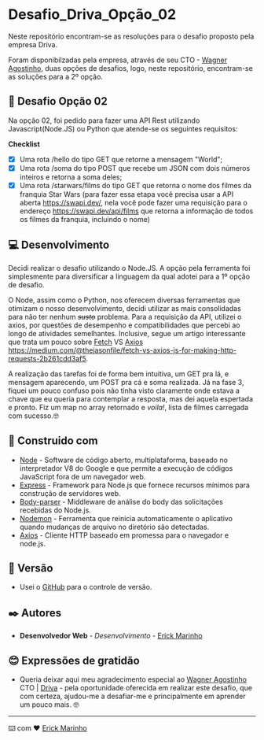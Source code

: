 # Desafio_Driva_Opção_02
Neste repositório encontram-se as resoluções para o desafio proposto pela empresa Driva.

Foram disponibilzadas pela empresa, através de seu CTO - [Wagner Agostinho](https://www.linkedin.com/in/wagnerrua/),  duas opções de desafios, logo, neste repositório, encontram-se as soluções para a 2º opção. 

## :rocket: Desafio Opção 02

Na opção 02, foi pedido para fazer uma API Rest utilizando Javascript(Node.JS) ou Python que atende-se os seguintes requisitos:

**Checklist**

- [x] Uma rota /hello do tipo GET que retorne a mensagem "World";
- [x] Uma rota /soma do tipo POST que recebe um JSON com dois números inteiros e retorna a soma deles;
- [x] Uma rota /starwars/films  do tipo GET que retorna o nome dos filmes da franquia Star Wars (para fazer essa etapa você precisa usar a API aberta https://swapi.dev/, nela você pode fazer uma requisição para o endereço https://swapi.dev/api/films que retorna a informação de todos os filmes da franquia, incluindo o nome)
    
## :computer: Desenvolvimento

Decidi realizar o desafio utilizando o Node.JS. A opção pela ferramenta foi simplesmente para diversificar a linguagem da qual adotei para a 1º opção de desafio.

O Node, assim como o Python, nos oferecem diversas ferramentas que otimizam o nosso desenvolvimento, decidi utilizar as mais consolidadas para não ter nenhum <s>*susto*</s> problema. Para a requisição da API, utilizei o axios, por questões de desempenho e compatibilidades que percebi ao longo de atividades semelhantes. Inclusive, segue um artigo interessante que trata um pouco sobre [Fetch](https://developer.mozilla.org/pt-BR/docs/Web/API/Fetch_API/Using_Fetch) VS [Axios](https://www.npmjs.com/package/axios) https://medium.com/@thejasonfile/fetch-vs-axios-js-for-making-http-requests-2b261cdd3af5. 

A realização das tarefas foi de forma bem intuitiva, um GET pra lá, e mensagem aparecendo, um POST pra cá e soma realizada. Já na fase 3, fiquei um pouco confuso pois não tinha visto claramente onde estava a chave que eu queria para contemplar a resposta, mas dei aquela espertada e pronto. Fiz um map no array retornado e *voila!*, lista de filmes carregada com sucesso.🤓

## :wrench: Construido com

* [Node](https://nodejs.org/en/) - Software de código aberto, multiplataforma, baseado no interpretador V8 do Google e que permite a execução de códigos JavaScript fora de um navegador web.
* [Express](https://expressjs.com/pt-br/) - Framework para Node.js que fornece recursos mínimos para construção de servidores web.
* [Body-parser](https://www.npmjs.com/package/body-parser) - Middleware de análise do body das solicitações recebidas do Node.js.
* [Nodemon](https://www.npmjs.com/package/nodemon) - Ferramenta que reinicia automaticamente o aplicativo quando mudanças de arquivo no diretório são detectadas.
* [Axios](https://www.npmjs.com/package/axios) - Cliente HTTP baseado em promessa para o navegador e node.js.

## :flags: Versão

* Usei o [GitHub](github.com) para o controle de versão.

## ✒️ Autores

* **Desenvolvedor Web** - *Desenvolvimento* - [Erick Marinho](https://github.com/Erick-Marinho)

## :blush: Expressões de gratidão

* Queria deixar aqui meu agradecimento especial ao [Wagner Agostinho](https://www.linkedin.com/in/wagnerrua/) CTO | [Driva](https://www.linkedin.com/company/driva-tech/) - pela oportunidade oferecida em realizar este desafio, que com certeza, ajudou-me a desafiar-me e principalmente em aprender um pouco mais. 🤓

---
⌨️ com ❤️ [Erick Marinho](https://github.com/Erick-Marinho)
